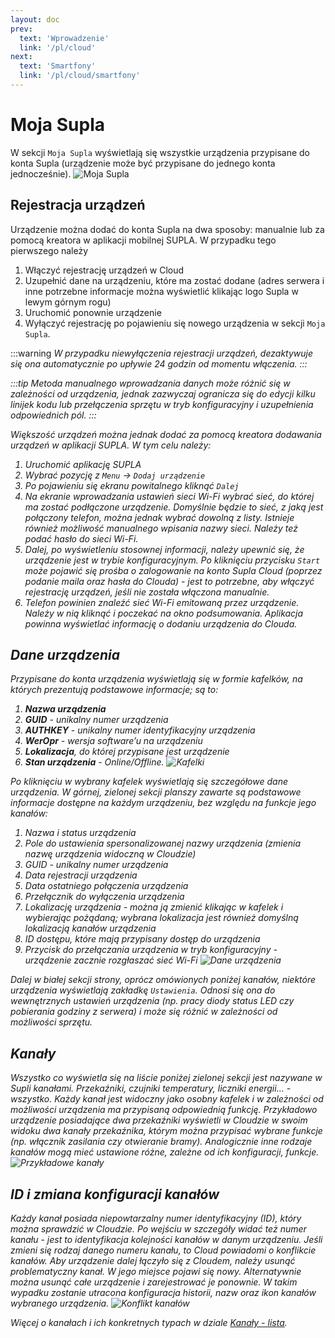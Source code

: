 ```yaml
---
layout: doc
prev:
  text: 'Wprowadzenie'
  link: '/pl/cloud'
next:
  text: 'Smartfony'
  link: '/pl/cloud/smartfony'
---
```


# Moja Supla

W sekcji `Moja Supla` wyświetlają się wszystkie urządzenia przypisane do konta Supla (urządzenie może być przypisane do jednego konta jednocześnie).
![Moja Supla](/img/pl/cloud/moja-supla/moja_supla.png)

## Rejestracja urządzeń

Urządzenie można dodać do konta Supla na dwa sposoby: manualnie lub za pomocą kreatora w aplikacji mobilnej SUPLA. W przypadku tego pierwszego należy
1. Włączyć rejestrację urządzeń w Cloud
2. Uzupełnić dane na urządzeniu, które ma zostać dodane (adres serwera i inne potrzebne informacje można wyświetlić klikając logo Supla w lewym górnym rogu)
3. Uruchomić ponownie urządzenie
4. Wyłączyć rejestrację po pojawieniu się nowego urządzenia w sekcji `Moja Supla`.

:::warning <i/>
W przypadku niewyłączenia rejestracji urządzeń, dezaktywuje się ona automatycznie po upływie 24 godzin od momentu włączenia. 
:::

:::tip <i/>
Metoda manualnego wprowadzania danych może różnić się w zależności od urządzenia, jednak zazwyczaj ogranicza się do edycji kilku linijek kodu lub przełączenia sprzętu w tryb konfiguracyjny i uzupełnienia odpowiednich pól. 
:::

Większość urządzeń można jednak dodać za pomocą kreatora dodawania urządzeń w aplikacji SUPLA. W tym celu należy:
1. Uruchomić aplikację SUPLA
2. Wybrać pozycję z `Menu` -> `Dodaj urządzenie`
3. Po pojawieniu się ekranu powitalnego kliknąć `Dalej` 
4. Na ekranie wprowadzania ustawień sieci Wi-Fi wybrać sieć, do której ma zostać podłączone urządzenie. Domyślnie będzie to sieć, z jaką jest połączony telefon, można jednak wybrać dowolną z listy. Istnieje również możliwość manualnego wpisania nazwy sieci. Należy też podać hasło do sieci Wi-Fi.
5. Dalej, po wyświetleniu stosownej informacji, należy upewnić się, że urządzenie jest w trybie konfiguracyjnym. Po kliknięciu przycisku `Start` może pojawić się prośba o zalogowanie na konto Supla Cloud (poprzez podanie maila oraz hasła do Clouda) - jest to potrzebne, aby włączyć rejestrację urządzeń, jeśli nie została włączona manualnie.
6. Telefon powinien znaleźć sieć Wi-Fi emitowaną przez urządzenie. Należy w nią kliknąć i poczekać na okno podsumowania. Aplikacja powinna wyświetlać informację o dodaniu urządzenia do Clouda.

## Dane urządzenia

Przypisane do konta urządzenia wyświetlają się w formie kafelków, na których prezentują podstawowe informacje; są to:
1. **Nazwa urządzenia**
2. **GUID** - unikalny numer urządzenia
3. **AUTHKEY** - unikalny numer identyfikacyjny urządzenia
4. **WerOpr** - wersja software’u na urządzeniu 
5. **Lokalizacja**, do której przypisane jest urządzenie
6. **Stan urządzenia** - Online/Offline.
![Kafelki](/img/pl/cloud/moja-supla/kafelki.png)

Po kliknięciu w wybrany kafelek wyświetlają się szczegółowe dane urządzenia. W górnej, zielonej sekcji planszy zawarte są podstawowe informacje dostępne na każdym urządzeniu, bez względu na funkcje jego kanałów:
1. Nazwa i status urządzenia
2. Pole do ustawienia spersonalizowanej nazwy urządzenia (zmienia nazwę urządzenia widoczną w Cloudzie)
3. GUID - unikalny numer urządzenia
4. Data rejestracji urządzenia
5. Data ostatniego połączenia urządzenia
6. Przełącznik do wyłączenia urządzenia
7. Lokalizację urządzenia - można ją zmienić klikając w kafelek i wybierając pożądaną; wybrana lokalizacja jest również domyślną lokalizacją kanałów urządzenia
8. ID dostępu, które mają przypisany dostęp do urządzenia
9. Przycisk do przełączania urządzenia w tryb konfiguracyjny - urządzenie zacznie rozgłaszać sieć Wi-Fi
![Dane urządzenia](/img/pl/cloud/moja-supla/plansza.png)

Dalej w białej sekcji strony, oprócz omówionych poniżej kanałów, niektóre urządzenia wyświetlają zakładkę `Ustawienia`. Odnosi się ona do wewnętrznych ustawień urządzenia (np. pracy diody status LED czy pobierania godziny z serwera) i może się różnić w zależności od możliwości sprzętu.

## Kanały

Wszystko co wyświetla się na liście poniżej zielonej sekcji jest nazywane w Supli kanałami. Przekaźniki, czujniki temperatury, liczniki energii… - wszystko. Każdy kanał jest widoczny jako osobny kafelek i w zależności od możliwości urządzenia ma przypisaną odpowiednią funkcję. Przykładowo urządzenie posiadające dwa przekaźniki wyświetli w Cloudzie w swoim widoku dwa kanały przekaźnika, którym można przypisać wybrane funkcje (np. włącznik zasilania czy otwieranie bramy). Analogicznie inne rodzaje kanałów mogą mieć ustawione różne, zależne od ich konfiguracji, funkcje. 
![Przykładowe kanały](/img/pl/cloud/moja-supla/kanaly_urzadzenie.png)

## ID i zmiana konfiguracji kanałów

Każdy kanał posiada niepowtarzalny numer identyfikacyjny (ID), który można sprawdzić w Cloudzie. Po wejściu w szczegóły widać też numer kanału - jest to identyfikacja kolejności kanałów w danym urządzeniu. Jeśli zmieni się rodzaj danego numeru kanału, to Cloud powiadomi o konflikcie kanałów. Aby urządzenie dalej łączyło się z Cloudem, należy usunąć problematyczny kanał. W jego miejsce pojawi się nowy. Alternatywnie można usunąć całe urządzenie i zarejestrować je ponownie. W takim wypadku zostanie utracona konfiguracja historii, nazw oraz ikon kanałów wybranego urządzenia.
![Konflikt kanałów](/img/pl/cloud/moja-supla/konflikt.png)

Więcej o kanałach i ich konkretnych typach w dziale [Kanały - lista](../kanaly/kanaly).
